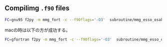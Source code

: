 ## Compilimg `.f90` files
```bash
FC=gnu95 f2py -m mmg_fort -c --f90flags='-O3'  subroutine/mmg_esso_osaka_verctor_input.f90 
```
macの時は以下の方が成功する。
```bash
FC=gfortran f2py -m mmg_fort -c --f90flags='-O3'  subroutine/mmg_esso_osaka_verctor_input.f90 
```
